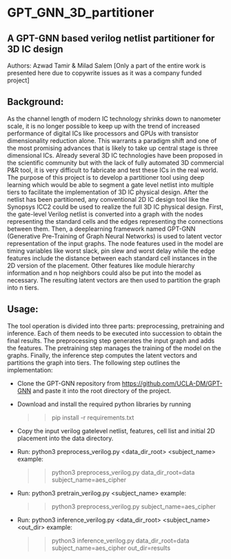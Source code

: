 # GPT_GNN_3D_partitioner
## A GPT-GNN based verilog netlist partitioner for 3D IC design
Authors: Azwad Tamir & Milad Salem
[Only a part of the entire work is presented here due to copywrite issues as it was a company funded project]

## Background: 
As the channel length of modern IC technology shrinks down to nanometer scale, it is no longer possible to keep up with the trend of increased performance of digital ICs like processors and GPUs with transistor dimensionality reduction alone. This warrants a paradigm shift and one of the most promising advances that is likely to take up central stage is three dimensional ICs. Already several 3D IC technologies have been proposed in the scientific community but with the lack of fully automated 3D commercial P&R tool, it is very difficult to fabricate and test these ICs in the real world. 
The purpose of this project is to develop a partitioner tool using deep learning which would be able to segment a gate level netlist into multiple tiers to facilitate the implementation of 3D IC physical design. After the netlist has been partitioned, any conventional 2D IC design tool like the Synopsys ICC2 could be used to realize the full 3D IC physical design.
First, the gate-level Verilog netlist is converted into a graph with the nodes representing the standard cells and the edges representing the connections between them. Then, a deeplearning framework named GPT-GNN (Generative Pre-Training of Graph Neural Networks) is used to latent vector representation of the input graphs. The node features used in the model are timing variables like worst slack, pin slew and worst delay while the edge features include the distance between each standard cell instances in the 2D version of the placement. Other features like module hierarchy information and n hop neighbors could also be put into the model as necessary. The resulting latent vectors are then used to partition the graph into n tiers.

## Usage:
The tool operation is divided into three parts: preprocessing, pretraining and inference. Each of them needs to be executed into succession to obtain the final results. The preprocessing step generates the input graph and adds the features. The pretraining step manages the training of the model on the graphs. Finally, the inference step computes the latent vectors and partitions the graph into tiers. 
The following step outlines the implementation:

* Clone the GPT-GNN repository from https://github.com/UCLA-DM/GPT-GNN and paste it into the root directory of the project.

* Download and install the required python libraries by running 
    >> pip install -r requirements.txt
  
* Copy the input verilog gatelevel netlist, features, cell list and initial 2D placement into the data directory.

* Run:
  python3 preprocess_verilog.py <data_dir_root> <subject_name>
  example:
    >> python3 preprocess_verilog.py data_dir_root=data subject_name=aes_cipher
    
* Run: 
  python3 pretrain_verilog.py <subject_name>
  example:
    >> python3 preprocess_verilog.py subject_name=aes_cipher

* Run: 
  python3 inference_verilog.py <data_dir_root> <subject_name> <out_dir>
  example:
    >> python3 inference_verilog.py data_dir_root=data subject_name=aes_cipher out_dir=results

